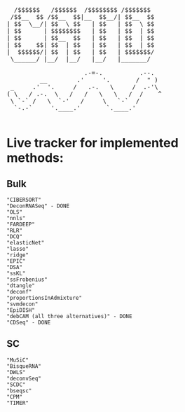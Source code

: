 <pre>

  /$$$$$$   /$$$$$$  /$$$$$$$$ /$$$$$$$
 /$$__  $$ /$$__  $$|__  $$__/| $$__  $$
| $$  \__/| $$  \ $$   | $$   | $$  \ $$
| $$      | $$$$$$$$   | $$   | $$  | $$
| $$      | $$__  $$   | $$   | $$  | $$
| $$    $$| $$  | $$   | $$   | $$  | $$
|  $$$$$$/| $$  | $$   | $$   | $$$$$$$/
 \______/ |__/  |__/   |__/   |_______/

                     .-=-.          .--.
         __        .'     '.       /  " )
 _     .'  '.     /   .-.   \     /  .-'\
( \   / .-.  \   /   /   \   \   /  /    ^
 \ `-` /   \  `-'   /     \   `-`  /
  `-.-`     '.____.'       `.____.'

</pre>

# Live tracker for implemented methods:

## Bulk        
	"CIBERSORT"
	"DeconRNASeq" - DONE
	"OLS"
	"nnls"
	"FARDEEP"
	"RLR"
	"DCQ"
	"elasticNet"
	"lasso"
	"ridge"
	"EPIC"
	"DSA"
	"ssKL"
	"ssFrobenius"
	"dtangle"
	"deconf"
	"proportionsInAdmixture"
	"svmdecon"
	"EpiDISH"
	"debCAM (all three alternatives)" - DONE
	"CDSeq" - DONE

## SC
	"MuSiC"
	"BisqueRNA"
	"DWLS"
	"deconvSeq"
	"SCDC"
	"bseqsc"
	"CPM"
	"TIMER"
